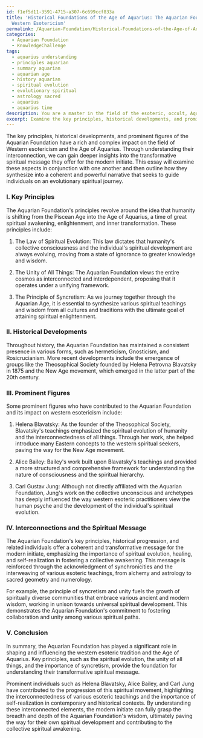 ```yaml
---
id: f1ef5d11-3591-4715-a307-6c699ccf833a
title: 'Historical Foundations of the Age of Aquarius: The Aquarian Foundation and
  Western Esotericism'
permalink: /Aquarian-Foundation/Historical-Foundations-of-the-Age-of-Aquarius-The-Aquarian-Foundation-and-Western-Esotericism/
categories:
  - Aquarian Foundation
  - KnowledgeChallenge
tags:
  - aquarius understanding
  - principles aquarian
  - summary aquarian
  - aquarian age
  - history aquarian
  - spiritual evolution
  - evolutionary spiritual
  - astrology sacred
  - aquarius
  - aquarius time
description: You are a master in the field of the esoteric, occult, Aquarian Foundation and Education. You are a writer of tests, challenges, textbooks and deep knowledge on Aquarian Foundation for initiates and students to gain deep insights and understanding from. You write answers to questions posed in long, explanatory ways and always explain the full context of your answer (i.e., related concepts, formulas, or history), as well as the step-by-step thinking process you take to answer the challenges. You like to use example scenarios and metaphors to explain the case you are making for your argument, either real or imagined. Summarize the key themes, ideas, and conclusions at the end.
excerpt: Examine the key principles, historical developments, and prominent figures of the Aquarian Foundation in relation to Western esotericism and the Age of Aquarius, and explore how these elements interconnect to convey a transformative spiritual message for the modern initiate.
---
```

The key principles, historical developments, and prominent figures of the Aquarian Foundation have a rich and complex impact on the field of Western esotericism and the Age of Aquarius. Through understanding their interconnection, we can gain deeper insights into the transformative spiritual message they offer for the modern initiate. This essay will examine these aspects in conjunction with one another and then outline how they synthesize into a coherent and powerful narrative that seeks to guide individuals on an evolutionary spiritual journey.

### I. Key Principles

The Aquarian Foundation's principles revolve around the idea that humanity is shifting from the Piscean Age into the Age of Aquarius, a time of great spiritual awakening, enlightenment, and inner transformation. These principles include:

1. The Law of Spiritual Evolution: This law dictates that humanity's collective consciousness and the individual's spiritual development are always evolving, moving from a state of ignorance to greater knowledge and wisdom.

2. The Unity of All Things: The Aquarian Foundation views the entire cosmos as interconnected and interdependent, proposing that it operates under a unifying framework.

3. The Principle of Syncretism: As we journey together through the Aquarian Age, it is essential to synthesize various spiritual teachings and wisdom from all cultures and traditions with the ultimate goal of attaining spiritual enlightenment.

### II. Historical Developments

Throughout history, the Aquarian Foundation has maintained a consistent presence in various forms, such as hermeticism, Gnosticism, and Rosicrucianism. More recent developments include the emergence of groups like the Theosophical Society founded by Helena Petrovna Blavatsky in 1875 and the New Age movement, which emerged in the latter part of the 20th century.

### III. Prominent Figures

Some prominent figures who have contributed to the Aquarian Foundation and its impact on western esotericism include:

1. Helena Blavatsky: As the founder of the Theosophical Society, Blavatsky's teachings emphasized the spiritual evolution of humanity and the interconnectedness of all things. Through her work, she helped introduce many Eastern concepts to the western spiritual seekers, paving the way for the New Age movement.

2. Alice Bailey: Bailey's work built upon Blavatsky's teachings and provided a more structured and comprehensive framework for understanding the nature of consciousness and the spiritual hierarchy.

3. Carl Gustav Jung: Although not directly affiliated with the Aquarian Foundation, Jung's work on the collective unconscious and archetypes has deeply influenced the way western esoteric practitioners view the human psyche and the development of the individual's spiritual evolution.

### IV. Interconnections and the Spiritual Message

The Aquarian Foundation's key principles, historical progression, and related individuals offer a coherent and transformative message for the modern initiate, emphasizing the importance of spiritual evolution, healing, and self-realization in fostering a collective awakening. This message is reinforced through the acknowledgment of synchronicities and the interweaving of various esoteric teachings, from alchemy and astrology to sacred geometry and numerology.

For example, the principle of syncretism and unity fuels the growth of spiritually diverse communities that embrace various ancient and modern wisdom, working in unison towards universal spiritual development. This demonstrates the Aquarian Foundation's commitment to fostering collaboration and unity among various spiritual paths.

### V. Conclusion

In summary, the Aquarian Foundation has played a significant role in shaping and influencing the western esoteric tradition and the Age of Aquarius. Key principles, such as the spiritual evolution, the unity of all things, and the importance of syncretism, provide the foundation for understanding their transformative spiritual message.

Prominent individuals such as Helena Blavatsky, Alice Bailey, and Carl Jung have contributed to the progression of this spiritual movement, highlighting the interconnectedness of various esoteric teachings and the importance of self-realization in contemporary and historical contexts. By understanding these interconnected elements, the modern initiate can fully grasp the breadth and depth of the Aquarian Foundation's wisdom, ultimately paving the way for their own spiritual development and contributing to the collective spiritual awakening.
